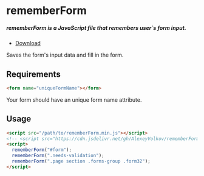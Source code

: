 # rememberForm

##### rememberForm is a JavaScript file that remembers user`s form input.

- [Download](https://raw.githubusercontent.com/AlexeyVolkov/rememberForm/master/rememberForm.min.js)

Saves the form's input data and fill in the form.

## Requirements

```html
<form name="uniqueFormName"></form>
```

Your form should have an unique form name attribute.

## Usage

```html
<script src="/path/to/rememberForm.min.js"></script>
<!-- <script src="https://cdn.jsdelivr.net/gh/AlexeyVolkov/rememberForm@1.0/rememberForm.min.js"></script> -->
<script>
  rememberForm("#form");
  rememberForm(".needs-validation");
  rememberForm(".page section .forms-group .form32");
</script>
```
